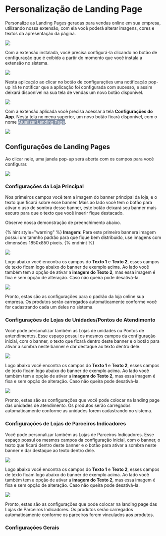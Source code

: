 # Personalização de Landing Page

Personalize as Landing Pages geradas para vendas online em sua empresa, utilizando nossa extensão, com ela você poderá alterar imagens, cores e textos da apresentação da página.

![](/erp-v2/assets/marketplace/go_personalizar_lp/tela_marketplace_go_personalizar_lp_inicio.png)

Com a extensão instalada, você precisa configurá-la clicando no botão de configuração que é exibido a partir do momento que você instala a extensão no sistema.

![](/erp-v2/assets/marketplace/go_personalizar_lp/tela_marketplace_go_personalizar_lp_btn_config.png)

Nesta aplicação ao clicar no botão de configurações uma notificação pop-up irá te notificar que a aplicação foi configurada com sucesso, e assim deixará disponível na sua tela de vendas um novo botão disponível.

![](/erp-v2/assets/marketplace/go_personalizar_lp/tela_marketplace_go_personalizar_lp_btn_config_clicando.gif)

Com a extensão aplicada você precisa acessar a tela **Configurações do App**. Nesta tela no menu superior, um novo botão ficará disponível, com o nome <mark style="color:white;background-color:#818EA3;">Atualizar Landing Page</mark>. 

![](/erp-v2/assets/marketplace/go_personalizar_lp/tela_marketplace_go_personalizar_lp_tela_config_app_menu_superior.png)

## Configurações de Landing Pages

Ao clicar nele, uma janela pop-up será aberta com os campos para você configurar.

![](/erp-v2/assets/marketplace/go_personalizar_lp/tela_marketplace_go_personalizar_lp_tela_config_app_janela.png)

### Configurações da Loja Principal

Nos primeiros campos você tem a imagem do banner principal da loja, e o texto que ficará sobre esse banner. Mais ao lado você tem o botão para ativar o uso de sombra desse banner, este botão deixará seu banner mais escuro para que o texto que você inserir fique destacado.

Observe nossa demonstração de preenchimento abaixo.

{% hint style="warning" %}
**Imagem:** Para este primeiro bannera imagem possui um tamnho padrão para que fique bem distribuído, use imagens com dimensões 1850x850 pixeis.
{% endhint %}

![](/erp-v2/assets/marketplace/go_personalizar_lp/tela_marketplace_go_personalizar_lp_tela_config_app_config_loja_banner_principal.gif)

Logo abaixo você encontra os campos do **Texto 1** e **Texto 2**, esses campos de texto ficam logo abaixo do banner de exemplo acima. Ao lado você também tem a opção de ativar a **imagem do Texto 2**, mas essa imagem é fixa e sem opção de alteração. Caso não queira pode desativá-la.

![](/erp-v2/assets/marketplace/go_personalizar_lp/tela_marketplace_go_personalizar_lp_tela_config_app_config_loja_textos.png)

Pronto, estas são as configurações para o padrão da loja online sua empresa. Os produtos serão carregados automaticamente conforme você for cadastrando cada um deles no sistema. 

### Configurações de Lojas de Unidades/Pontos de Atendimento

Você pode personalizar também as Lojas de unidades ou Pontos de antendimentos. Esse espaço possui os mesmos campos da configuração inicial, com o banner, o texto que ficará dentro deste banner e o botão para ativar a sombra neste banner e dar destaque ao texto dentro dele.

![](/erp-v2/assets/marketplace/go_personalizar_lp/tela_marketplace_go_personalizar_lp_tela_config_app_config_unidade_banner_principal.gif)

Logo abaixo você encontra os campos do **Texto 1** e **Texto 2**, esses campos de texto ficam logo abaixo do banner de exemplo acima. Ao lado você também tem a opção de ativar a **imagem do Texto 2**, mas essa imagem é fixa e sem opção de alteração. Caso não queira pode desativá-la.

![](/erp-v2/assets/marketplace/go_personalizar_lp/tela_marketplace_go_personalizar_lp_tela_config_app_config_unidade_textos.png)

Pronto, estas são as configurações que você pode colocar na landing page das unidades de atendimento. Os produtos serão carregados automaticamente conforme as unidades forem cadastrando no sistema.

### Configurações de Lojas de Parceiros Indicadores

Você pode personalizar também as Lojas de Parceiros Indicadores. Esse espaço possui os mesmos campos da configuração inicial, com o banner, o texto que ficará dentro deste banner e o botão para ativar a sombra neste banner e dar destaque ao texto dentro dele.

![](/erp-v2/assets/marketplace/go_personalizar_lp/tela_marketplace_go_personalizar_lp_tela_config_app_config_parceiro_banner_principal.gif)

Logo abaixo você encontra os campos do **Texto 1** e **Texto 2**, esses campos de texto ficam logo abaixo do banner de exemplo acima. Ao lado você também tem a opção de ativar a **imagem do Texto 2**, mas essa imagem é fixa e sem opção de alteração. Caso não queira pode desativá-la.

![](/erp-v2/assets/marketplace/go_personalizar_lp/tela_marketplace_go_personalizar_lp_tela_config_app_config_parceiro_textos.png)

Pronto, estas são as configurações que pode colocar na landing page das Lojas de Parceiros Indicadores. Os produtos serão carregados automaticamente conforme os parceiros forem vinculados aos produtos.

### Configurações Gerais

<!-- a parte do script é para inserir por exemplo Google Analitycs. -->